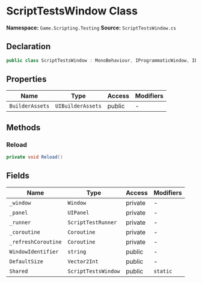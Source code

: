 # ScriptTestsWindow Class

**Namespace:** `Game.Scripting.Testing`
**Source:** `ScriptTestsWindow.cs`

## Declaration

```csharp
public class ScriptTestsWindow : MonoBehaviour, IProgrammaticWindow, IBuilderWindow
```

## Properties

| Name | Type | Access | Modifiers |
|------|------|--------|-----------|
| `BuilderAssets` | `UIBuilderAssets` | public | - |

## Methods

### Reload

```csharp
private void Reload()
```

## Fields

| Name | Type | Access | Modifiers |
|------|------|--------|-----------|
| `_window` | `Window` | private | - |
| `_panel` | `UIPanel` | private | - |
| `_runner` | `ScriptTestRunner` | private | - |
| `_coroutine` | `Coroutine` | private | - |
| `_refreshCoroutine` | `Coroutine` | private | - |
| `WindowIdentifier` | `string` | public | - |
| `DefaultSize` | `Vector2Int` | public | - |
| `Shared` | `ScriptTestsWindow` | public | `static` |

